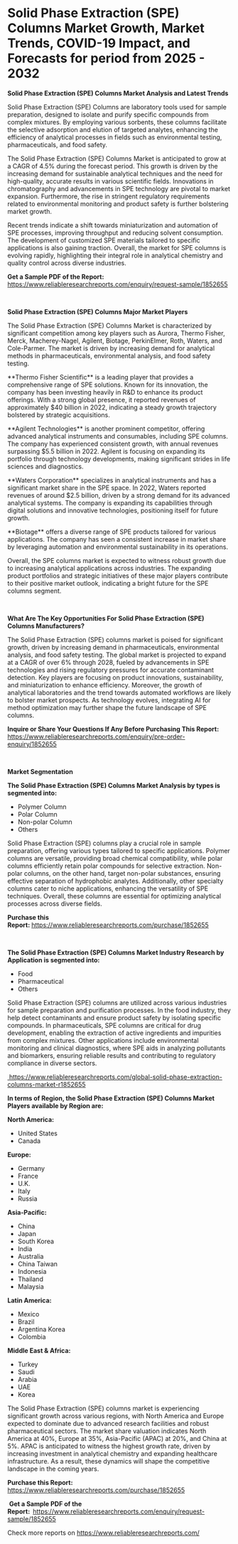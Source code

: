 <p><h1>Solid Phase Extraction (SPE) Columns Market Growth, Market Trends, COVID-19 Impact, and Forecasts for period from 2025 - 2032</h1></p><p><strong>Solid Phase Extraction (SPE) Columns Market Analysis and Latest Trends</strong></p>
<p><p>Solid Phase Extraction (SPE) Columns are laboratory tools used for sample preparation, designed to isolate and purify specific compounds from complex mixtures. By employing various sorbents, these columns facilitate the selective adsorption and elution of targeted analytes, enhancing the efficiency of analytical processes in fields such as environmental testing, pharmaceuticals, and food safety.</p><p>The Solid Phase Extraction (SPE) Columns Market is anticipated to grow at a CAGR of 4.5% during the forecast period. This growth is driven by the increasing demand for sustainable analytical techniques and the need for high-quality, accurate results in various scientific fields. Innovations in chromatography and advancements in SPE technology are pivotal to market expansion. Furthermore, the rise in stringent regulatory requirements related to environmental monitoring and product safety is further bolstering market growth.</p><p>Recent trends indicate a shift towards miniaturization and automation of SPE processes, improving throughput and reducing solvent consumption. The development of customized SPE materials tailored to specific applications is also gaining traction. Overall, the market for SPE columns is evolving rapidly, highlighting their integral role in analytical chemistry and quality control across diverse industries.</p></p>
<p><strong>Get a Sample PDF of the Report:&nbsp;</strong> <a href="https://www.reliableresearchreports.com/enquiry/request-sample/1852655?utm_campaign=2251&utm_medium=2&utm_source=Github&utm_content=ia&utm_term=26032025&utm_id=solid-phase-extraction-spe-columns">https://www.reliableresearchreports.com/enquiry/request-sample/1852655</a></p>
<p>&nbsp;</p>
<p><strong>Solid Phase Extraction (SPE) Columns Major Market Players</strong></p>
<p><p>The Solid Phase Extraction (SPE) Columns Market is characterized by significant competition among key players such as Aurora, Thermo Fisher, Merck, Macherey-Nagel, Agilent, Biotage, PerkinElmer, Roth, Waters, and Cole-Parmer. The market is driven by increasing demand for analytical methods in pharmaceuticals, environmental analysis, and food safety testing.</p><p>**Thermo Fisher Scientific** is a leading player that provides a comprehensive range of SPE solutions. Known for its innovation, the company has been investing heavily in R&D to enhance its product offerings. With a strong global presence, it reported revenues of approximately $40 billion in 2022, indicating a steady growth trajectory bolstered by strategic acquisitions.</p><p>**Agilent Technologies** is another prominent competitor, offering advanced analytical instruments and consumables, including SPE columns. The company has experienced consistent growth, with annual revenues surpassing $5.5 billion in 2022. Agilent is focusing on expanding its portfolio through technology developments, making significant strides in life sciences and diagnostics.</p><p>**Waters Corporation** specializes in analytical instruments and has a significant market share in the SPE space. In 2022, Waters reported revenues of around $2.5 billion, driven by a strong demand for its advanced analytical systems. The company is expanding its capabilities through digital solutions and innovative technologies, positioning itself for future growth.</p><p>**Biotage** offers a diverse range of SPE products tailored for various applications. The company has seen a consistent increase in market share by leveraging automation and environmental sustainability in its operations.</p><p>Overall, the SPE columns market is expected to witness robust growth due to increasing analytical applications across industries. The expanding product portfolios and strategic initiatives of these major players contribute to their positive market outlook, indicating a bright future for the SPE columns segment.</p></p>
<p>&nbsp;</p>
<p><strong>What Are The Key Opportunities For Solid Phase Extraction (SPE) Columns Manufacturers?</strong></p>
<p><p>The Solid Phase Extraction (SPE) columns market is poised for significant growth, driven by increasing demand in pharmaceuticals, environmental analysis, and food safety testing. The global market is projected to expand at a CAGR of over 6% through 2028, fueled by advancements in SPE technologies and rising regulatory pressures for accurate contaminant detection. Key players are focusing on product innovations, sustainability, and miniaturization to enhance efficiency. Moreover, the growth of analytical laboratories and the trend towards automated workflows are likely to bolster market prospects. As technology evolves, integrating AI for method optimization may further shape the future landscape of SPE columns.</p></p>
<p><strong>Inquire or Share Your Questions If Any Before Purchasing This Report:</strong> <a href="https://www.reliableresearchreports.com/enquiry/pre-order-enquiry/1852655?utm_campaign=2251&utm_medium=2&utm_source=Github&utm_content=ia&utm_term=26032025&utm_id=solid-phase-extraction-spe-columns">https://www.reliableresearchreports.com/enquiry/pre-order-enquiry/1852655</a></p>
<p>&nbsp;</p>
<p><strong>Market Segmentation</strong></p>
<p><strong>The Solid Phase Extraction (SPE) Columns Market Analysis by types is segmented into:</strong></p>
<p><ul><li>Polymer Column</li><li>Polar Column</li><li>Non-polar Column</li><li>Others</li></ul></p>
<p><p>Solid Phase Extraction (SPE) columns play a crucial role in sample preparation, offering various types tailored to specific applications. Polymer columns are versatile, providing broad chemical compatibility, while polar columns efficiently retain polar compounds for selective extraction. Non-polar columns, on the other hand, target non-polar substances, ensuring effective separation of hydrophobic analytes. Additionally, other specialty columns cater to niche applications, enhancing the versatility of SPE techniques. Overall, these columns are essential for optimizing analytical processes across diverse fields.</p></p>
<p><strong>Purchase this Report:&nbsp;</strong><a href="https://www.reliableresearchreports.com/purchase/1852655?utm_campaign=2251&utm_medium=2&utm_source=Github&utm_content=ia&utm_term=26032025&utm_id=solid-phase-extraction-spe-columns">https://www.reliableresearchreports.com/purchase/1852655</a></p>
<p>&nbsp;</p>
<p><strong>The Solid Phase Extraction (SPE) Columns Market Industry Research by Application is segmented into:</strong></p>
<p><ul><li>Food</li><li>Pharmaceutical</li><li>Others</li></ul></p>
<p><p>Solid Phase Extraction (SPE) columns are utilized across various industries for sample preparation and purification processes. In the food industry, they help detect contaminants and ensure product safety by isolating specific compounds. In pharmaceuticals, SPE columns are critical for drug development, enabling the extraction of active ingredients and impurities from complex mixtures. Other applications include environmental monitoring and clinical diagnostics, where SPE aids in analyzing pollutants and biomarkers, ensuring reliable results and contributing to regulatory compliance in diverse sectors.</p></p>
<p><a href="https://www.reliableresearchreports.com/global-solid-phase-extraction-columns-market-r1852655?utm_campaign=2251&utm_medium=2&utm_source=Github&utm_content=ia&utm_term=26032025&utm_id=solid-phase-extraction-spe-columns">&nbsp;https://www.reliableresearchreports.com/global-solid-phase-extraction-columns-market-r1852655</a></p>
<p><strong>In terms of Region, the Solid Phase Extraction (SPE) Columns Market Players available by Region are:</strong></p>
<p>
    <p> <strong> North America: </strong>
        <ul>
            <li>United States</li>
            <li>Canada</li>
        </ul>
        </p> 
    <p> <strong> Europe: </strong>
        <ul>
            <li>Germany</li>
            <li>France</li>
            <li>U.K.</li>
            <li>Italy</li>
            <li>Russia</li>
        </ul>
        </p> 
    <p> <strong> Asia-Pacific: </strong>
        <ul>
            <li>China</li>
            <li>Japan</li>
            <li>South Korea</li>
            <li>India</li>
            <li>Australia</li>
            <li>China Taiwan</li>
            <li>Indonesia</li>
            <li>Thailand</li>
            <li>Malaysia</li>
        </ul>
        </p> 
    <p> <strong> Latin America: </strong>
        <ul>
            <li>Mexico</li>
            <li>Brazil</li>
            <li>Argentina Korea</li>
            <li>Colombia</li>
        </ul>
        </p> 
    <p> <strong> Middle East & Africa: </strong>
        <ul>
            <li>Turkey</li>
            <li>Saudi</li>
            <li>Arabia</li>
            <li>UAE</li>
            <li>Korea</li>
        </ul>
    </p>
    </p>
<p><p>The Solid Phase Extraction (SPE) columns market is experiencing significant growth across various regions, with North America and Europe expected to dominate due to advanced research facilities and robust pharmaceutical sectors. The market share valuation indicates North America at 40%, Europe at 35%, Asia-Pacific (APAC) at 20%, and China at 5%. APAC is anticipated to witness the highest growth rate, driven by increasing investment in analytical chemistry and expanding healthcare infrastructure. As a result, these dynamics will shape the competitive landscape in the coming years.</p></p>
<p><strong>Purchase this Report: </strong><a href="https://www.reliableresearchreports.com/purchase/1852655?utm_campaign=2251&utm_medium=2&utm_source=Github&utm_content=ia&utm_term=26032025&utm_id=solid-phase-extraction-spe-columns">https://www.reliableresearchreports.com/purchase/1852655</a></p>
<p>&nbsp;<strong>Get a Sample PDF of the Report:&nbsp;&nbsp;</strong><a href="https://www.reliableresearchreports.com/enquiry/request-sample/1852655?utm_campaign=2251&utm_medium=2&utm_source=Github&utm_content=ia&utm_term=26032025&utm_id=solid-phase-extraction-spe-columns">https://www.reliableresearchreports.com/enquiry/request-sample/1852655</a></p>
<p><strong></strong></p>
<p>Check more reports on <a href="https://www.reliableresearchreports.com/?utm_campaign=2251&utm_medium=2&utm_source=Github&utm_content=ia&utm_term=26032025&utm_id=solid-phase-extraction-spe-columns">https://www.reliableresearchreports.com/</a></p>